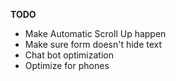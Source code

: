 <strong>TODO</strong><br/>
<ul>
<li>Make Automatic Scroll Up happen</li>
<li>Make sure form doesn't hide text</li>
<li>Chat bot optimization</li>
<li>Optimize for phones</li>
</ul>
